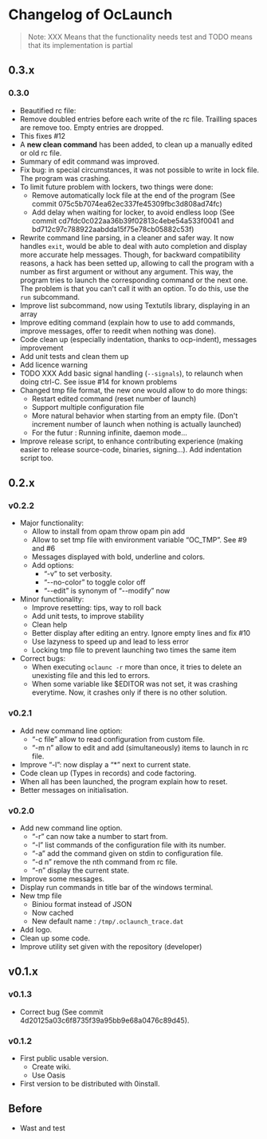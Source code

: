 # Changelog of OcLaunch

>Note: XXX Means that the functionality needs test and TODO means that its
>implementation is partial

## 0.3.x

### 0.3.0

 + Beautified rc file:
  + Remove doubled entries before each write of the rc file. Trailling spaces
    are remove too. Empty entries are dropped.
  + This fixes #12
  + A **new clean command** has been added, to clean up a manually edited or old
    rc file.
  + Summary of edit command was improved.
 + Fix bug: in special circumstances, it was not possible to write in lock file.
   The program was crashing.
 + To limit future problem with lockers, two things were done:
   + Remove automatically lock file at the end of the program (See commit
     075c5b7074ea62ec337fe45309fbc3d808ad74fc)
   + Add delay when waiting for locker, to avoid endless loop (See commit
     cd7fdc0c022aa36b39f02813c4ebe54a533f0041 and
     bd712c97c788922aabdda15f75e78cb05882c53f)
 + Rewrite command line parsing, in a cleaner and safer way. It now handles
   `exit`, would be able to deal with auto completion and display more accurate
   help messages. Though, for backward compatibility reasons, a hack has been
   setted up, allowing to call the program with a number as first argument or
   without any argument. This way, the program tries to launch the corresponding
   command or the next one. The problem is that you can't call it with an
   option. To do this, use the `run` subcommand.
 + Improve list subcommand, now using Textutils library, displaying in an array
 + Improve editing command (explain how to use to add commands, improve
   messages, offer to reedit when nothing was done).
 + Code clean up (especially indentation, thanks to ocp-indent), messages
   improvement
 + Add unit tests and clean them up
 + Add licence warning
 + TODO XXX Add basic signal handling (`--signals`), to relaunch when doing
   ctrl-C. See issue #14 for known problems
 + Changed tmp file format, the new one would allow to do more things:
   + Restart edited command (reset number of launch)
   + Support multiple configuration file
   + More natural behavior when starting from an empty file. (Don't increment
     number of launch when nothing is actually launched)
   + For the futur : Running infinite, daemon mode...
 + Improve release script, to enhance contributing experience (making easier to
   release source-code, binaries, signing…). Add indentation script too.

## 0.2.x

### v0.2.2
 + Major functionality:
    + Allow to install from opam throw opam pin add <pkg> <repo>
    + Allow to set tmp file with environment variable “OC\_TMP”. See #9 and #6
    + Messages displayed with bold, underline and colors.
    + Add options:
       + “-v” to set verbosity.
       + “--no-color” to toggle color off
       + “--edit” is synonym of “--modify” now
 + Minor functionality:
    + Improve resetting: tips, way to roll back
    + Add unit tests, to improve stability
    + Clean help
    + Better display after editing an entry. Ignore empty lines and fix #10
    + Use lazyness to speed up and lead to less error
    + Locking tmp file to prevent launching two times the same item
 + Correct bugs:
   + When executing ```oclaunc -r``` more than once, it tries to delete an
     unexisting file and this led to errors.
   + When some variable like $EDITOR was not set, it was crashing everytime.
     Now, it crashes only if there is no other solution.

### v0.2.1
 + Add new command line option:
   + “-c file” allow to read configuration from custom file.
   + “-m n” allow to edit and add (simultaneously) items to launch in rc file.
 + Improve “-l”: now display a “\*” next to current state.
 + Code clean up (Types in records) and code factoring.
 + When all has been launched, the program explain how to reset.
 + Better messages on initialisation.

### v0.2.0
 + Add new command line option.
   + “-r” can now take a number to start from.
   + “-l” list commands of the configuration file with its number.
   + “-a” add the command given on stdin to configuration file.
   + “-d n” remove the nth command from rc file.
   + “-n” display the current state.
 + Improve some messages.
 + Display run commands in title bar of the windows terminal.
 + New tmp file
   + Biniou format instead of JSON
   + Now cached
   + New default name : `/tmp/.oclaunch_trace.dat`
 + Add logo.
 + Clean up some code.
 + Improve utility set given with the repository (developer)

## v0.1.x

### v0.1.3
 + Correct bug (See commit 4d20125a03c6f8735f39a95bb9e68a0476c89d45).

### v0.1.2
 + First public usable version.
   + Create wiki.
   + Use Oasis
 + First version to be distributed with 0install.

## Before
 + Wast and test
